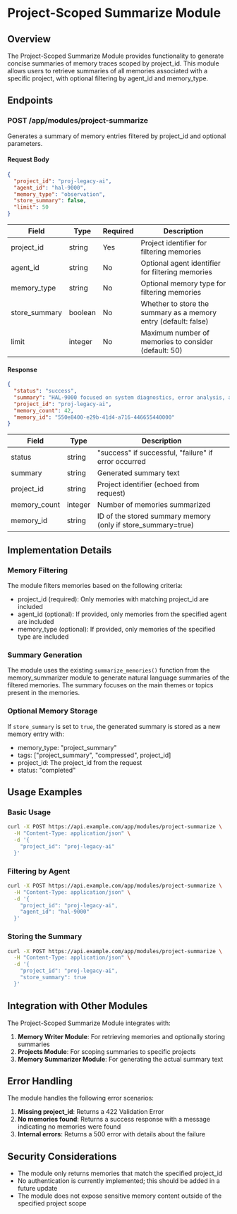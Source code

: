 # Project-Scoped Summarize Module

## Overview

The Project-Scoped Summarize Module provides functionality to generate concise summaries of memory traces scoped by project_id. This module allows users to retrieve summaries of all memories associated with a specific project, with optional filtering by agent_id and memory_type.

## Endpoints

### POST /app/modules/project-summarize

Generates a summary of memory entries filtered by project_id and optional parameters.

#### Request Body

```json
{
  "project_id": "proj-legacy-ai",
  "agent_id": "hal-9000",
  "memory_type": "observation",
  "store_summary": false,
  "limit": 50
}
```

| Field | Type | Required | Description |
|-------|------|----------|-------------|
| project_id | string | Yes | Project identifier for filtering memories |
| agent_id | string | No | Optional agent identifier for filtering memories |
| memory_type | string | No | Optional memory type for filtering memories |
| store_summary | boolean | No | Whether to store the summary as a memory entry (default: false) |
| limit | integer | No | Maximum number of memories to consider (default: 50) |

#### Response

```json
{
  "status": "success",
  "summary": "HAL-9000 focused on system diagnostics, error analysis, and performance optimization.",
  "project_id": "proj-legacy-ai",
  "memory_count": 42,
  "memory_id": "550e8400-e29b-41d4-a716-446655440000"
}
```

| Field | Type | Description |
|-------|------|-------------|
| status | string | "success" if successful, "failure" if error occurred |
| summary | string | Generated summary text |
| project_id | string | Project identifier (echoed from request) |
| memory_count | integer | Number of memories summarized |
| memory_id | string | ID of the stored summary memory (only if store_summary=true) |

## Implementation Details

### Memory Filtering

The module filters memories based on the following criteria:
- project_id (required): Only memories with matching project_id are included
- agent_id (optional): If provided, only memories from the specified agent are included
- memory_type (optional): If provided, only memories of the specified type are included

### Summary Generation

The module uses the existing `summarize_memories()` function from the memory_summarizer module to generate natural language summaries of the filtered memories. The summary focuses on the main themes or topics present in the memories.

### Optional Memory Storage

If `store_summary` is set to `true`, the generated summary is stored as a new memory entry with:
- memory_type: "project_summary"
- tags: ["project_summary", "compressed", project_id]
- project_id: The project_id from the request
- status: "completed"

## Usage Examples

### Basic Usage

```bash
curl -X POST https://api.example.com/app/modules/project-summarize \
  -H "Content-Type: application/json" \
  -d '{
    "project_id": "proj-legacy-ai"
  }'
```

### Filtering by Agent

```bash
curl -X POST https://api.example.com/app/modules/project-summarize \
  -H "Content-Type: application/json" \
  -d '{
    "project_id": "proj-legacy-ai",
    "agent_id": "hal-9000"
  }'
```

### Storing the Summary

```bash
curl -X POST https://api.example.com/app/modules/project-summarize \
  -H "Content-Type: application/json" \
  -d '{
    "project_id": "proj-legacy-ai",
    "store_summary": true
  }'
```

## Integration with Other Modules

The Project-Scoped Summarize Module integrates with:

1. **Memory Writer Module**: For retrieving memories and optionally storing summaries
2. **Projects Module**: For scoping summaries to specific projects
3. **Memory Summarizer Module**: For generating the actual summary text

## Error Handling

The module handles the following error scenarios:

1. **Missing project_id**: Returns a 422 Validation Error
2. **No memories found**: Returns a success response with a message indicating no memories were found
3. **Internal errors**: Returns a 500 error with details about the failure

## Security Considerations

- The module only returns memories that match the specified project_id
- No authentication is currently implemented; this should be added in a future update
- The module does not expose sensitive memory content outside of the specified project scope
